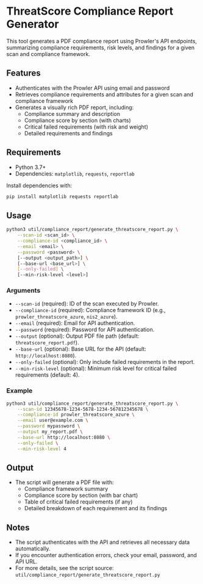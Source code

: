 # ThreatScore Compliance Report Generator

This tool generates a PDF compliance report using Prowler's API endpoints, summarizing compliance requirements, risk levels, and findings for a given scan and compliance framework.

## Features
- Authenticates with the Prowler API using email and password
- Retrieves compliance requirements and attributes for a given scan and compliance framework
- Generates a visually rich PDF report, including:
  - Compliance summary and description
  - Compliance score by section (with charts)
  - Critical failed requirements (with risk and weight)
  - Detailed requirements and findings

## Requirements
- Python 3.7+
- Dependencies: `matplotlib`, `requests`, `reportlab`

Install dependencies with:
```bash
pip install matplotlib requests reportlab
```

## Usage

```bash
python3 util/compliance_report/generate_threatscore_report.py \
    --scan-id <scan_id> \
    --compliance-id <compliance_id> \
    --email <email> \
    --password <password> \
    [--output <output_path>] \
    [--base-url <base_url>] \
    [--only-failed] \
    [--min-risk-level <level>]
```

### Arguments
- `--scan-id` (required): ID of the scan executed by Prowler.
- `--compliance-id` (required): Compliance framework ID (e.g., `prowler_threatscore_azure`, `nis2_azure`).
- `--email` (required): Email for API authentication.
- `--password` (required): Password for API authentication.
- `--output` (optional): Output PDF file path (default: `threatscore_report.pdf`).
- `--base-url` (optional): Base URL for the API (default: `http://localhost:8080`).
- `--only-failed` (optional): Only include failed requirements in the report.
- `--min-risk-level` (optional): Minimum risk level for critical failed requirements (default: 4).

### Example
```bash
python3 util/compliance_report/generate_threatscore_report.py \
    --scan-id 12345678-1234-5678-1234-567812345678 \
    --compliance-id prowler_threatscore_azure \
    --email user@example.com \
    --password mypassword \
    --output my_report.pdf \
    --base-url http://localhost:8080 \
    --only-failed \
    --min-risk-level 4
```

## Output
- The script will generate a PDF file with:
  - Compliance framework summary
  - Compliance score by section (with bar chart)
  - Table of critical failed requirements (if any)
  - Detailed breakdown of each requirement and its findings

## Notes
- The script authenticates with the API and retrieves all necessary data automatically.
- If you encounter authentication errors, check your email, password, and API URL.
- For more details, see the script source: `util/compliance_report/generate_threatscore_report.py`
